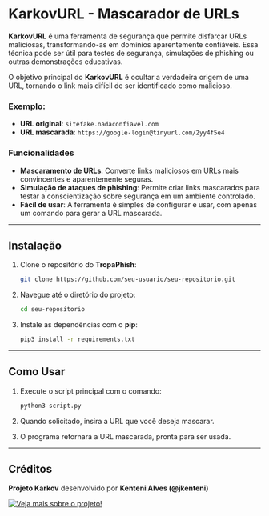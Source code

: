 # **KarkovURL** - Mascarador de URLs

**KarkovURL** é uma ferramenta de segurança que permite disfarçar URLs maliciosas, transformando-as em domínios aparentemente confiáveis. Essa técnica pode ser útil para testes de segurança, simulações de phishing ou outras demonstrações educativas.

O objetivo principal do **KarkovURL** é ocultar a verdadeira origem de uma URL, tornando o link mais difícil de ser identificado como malicioso.

### Exemplo:
- **URL original**: `sitefake.nadaconfiavel.com`
- **URL mascarada**: `https://google-login@tinyurl.com/2yy4f5e4`

### Funcionalidades

- **Mascaramento de URLs**: Converte links maliciosos em URLs mais convincentes e aparentemente seguras.
- **Simulação de ataques de phishing**: Permite criar links mascarados para testar a conscientização sobre segurança em um ambiente controlado.
- **Fácil de usar**: A ferramenta é simples de configurar e usar, com apenas um comando para gerar a URL mascarada.

---

## **Instalação**

1. Clone o repositório do **TropaPhish**:

    ```bash
    git clone https://github.com/seu-usuario/seu-repositorio.git
    ```

2. Navegue até o diretório do projeto:

    ```bash
    cd seu-repositorio
    ```

3. Instale as dependências com o **pip**:

    ```bash
    pip3 install -r requirements.txt
    ```

---

## **Como Usar**

1. Execute o script principal com o comando:

    ```bash
    python3 script.py
    ```

2. Quando solicitado, insira a URL que você deseja mascarar.

3. O programa retornará a URL mascarada, pronta para ser usada.

---

## **Créditos**

**Projeto Karkov** desenvolvido por **Kenteni Alves (@jkenteni)**

[![Veja mais sobre o projeto!](https://img.shields.io/badge/Leia%20Mais%20-red)](https://github.com/jkenteni/projeto-karkov)
